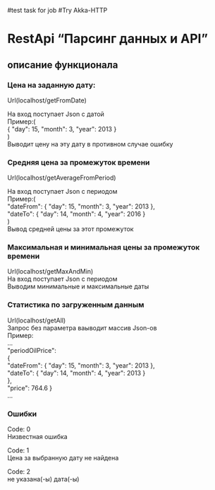 #test task for job
#Try Akka-HTTP

# RestApi “Парсинг данных и API”

## описание функционала

### Цена на заданную дату:

Url(localhost/getFromDate)

На вход поступает Json с датой\
Пример:(\
{
"day": 15,
"month": 3,
"year": 2013 }\
)\
Выводит цену на эту дату в противном случае ошибку

### Средняя цена за промежуток времени

Url(localhost/getAverageFromPeriod)

На вход поступает Json с периодом\
Пример:(\
"dateFrom": {
"day": 15,
"month": 3,
"year": 2013 },\
"dateTo": {
"day": 14,
"month": 4,
"year": 2016 }\
)\
Вывод средней цены за этот промежуток

### Максимальная и минимальная цены за промежуток времени

Url(localhost/getMaxAndMin)\
На вход поступает Json с периодом\
Выводим минимальные и максимальные даты

### Статистика по загруженным данным

Url(localhost/getAll)\
Запрос без параметра ваыводит массив Json-ов\
Пример:\
...\
"periodOilPrice":\
{\
"dateFrom": {
"day": 15,
"month": 3,
"year": 2013 },\
"dateTo": {
"day": 14,
"month": 4,
"year": 2013 }\
},\
"price": 764.6 }\
...

### Ошибки

Code: 0\
Низвестная ошибка

Code: 1\
Цена за выбранную дату не найдена

Code: 2\
не указана(-ы) дата(-ы)
